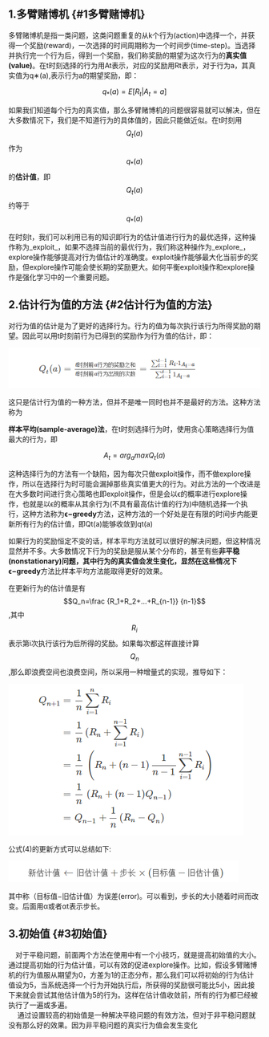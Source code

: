## 1.多臂赌博机 {#1多臂赌博机}

多臂赌博机是指一类问题，这类问题重复的从k个行为\(action\)中选择一个，并获得一个奖励\(reward\)，一次选择的时间周期称为一个时间步\(time-step\)。当选择并执行完一个行为后，得到一个奖励，我们称奖励的期望为这次行为的**真实值\(value\)**。在t时刻选择的行为用At表示，对应的奖励用Rt表示，对于行为a，其真实值为q∗\(a\),表示行为a的期望奖励，即：

$$q_*(a)=E[R_t|A_t=a]$$

如果我们知道每个行为的真实值，那么多臂赌博机的问题很容易就可以解决，但在大多数情况下，我们是不知道行为的具体值的，因此只能做近似。在t时刻用$$Q_t(a)$$作为$$q_*(a)$$的**估计值**，即$$Q_t(a)$$约等于$$q_*(a)$$

在时刻t，我们可以利用已有的知识即行为的估计值进行行为的最优选择，这种操作称为_exploit_，如果不选择当前的最优行为，我们称这种操作为_explore_，explore操作能够提高对行为值估计的准确度。exploit操作能够最大化当前步的奖励，但explore操作可能会使长期的奖励更大。如何平衡exploit操作和explore操作是强化学习中的一个重要问题。

## 2.估计行为值的方法 {#2估计行为值的方法}

对行为值的估计是为了更好的选择行为。行为的值为每次执行该行为所得奖励的期望。因此可以用t时刻前行为已得到的奖励作为行为值的估计，即：

![](/assets/multibandit-svgreward.png)

这只是估计行为值的一种方法，但并不是唯一同时也并不是最好的方法。这种方法称为

**样本平均\(sample-average\)法**，在t时刻选择行为时，使用贪心策略选择行为值最大的行为，即

$$A_t=arg_amaxQ_t(a)$$

这种选择行为的方法有一个缺陷，因为每次只做exploit操作，而不做explore操作，所以在选择行为时可能会漏掉那些真实值更大的行为。对此方法的一个改进是在大多数时间进行贪心策略也即exploit操作，但是会以ϵ的概率进行explore操作，也就是以ϵ的概率从其余行为\(不具有最高估计值的行为\)中随机选择一个执行，这种方法称为**ϵ−greedy**方法，这种方法的一个好处是在有限的时间步内能更新所有行为的估计值，即Qt\(a\)能够收敛到qt\(a\)

如果行为的奖励恒定不变的话，样本平均方法就可以很好的解决问题，但这种情况显然并不多。大多数情况下行为的奖励是服从某个分布的，甚至有些**非平稳\(nonstationary\)**问题，其中行为的真实值会发生变化，显然在这些情况下**ϵ−greedy**方法比样本平均方法能取得更好的效果。

在更新行为的估计值是有$$Q_n=\frac {R_1+R_2+...+R_{n-1}} {n-1}$$,其中$$R_i$$表示第i次执行该行为后所得的奖励。如果每次都这样直接计算$$Q_n$$,那么即浪费空间也浪费空间，所以采用一种增量式的实现，推导如下：

![](/assets/mlutibandit-rewardreduce.png)

公式\(4\)的更新方式可以总结如下:

![](/assets/multibandit-formula1.png)

其中称（目标值−旧估计值）为误差\(error\)。可以看到，步长的大小随着时间而改变。后面用α或者αt表示步长。



## 3.初始值 {#3初始值}

 对于平稳问题，前面两个方法在使用中有一个小技巧，就是提高初始值的大小。通过提高初始的行为估计值，可以有效的促进explore操作。比如，假设多臂赌博机的行为值服从期望为0，方差为1的正态分布，那么我们可以将初始的行为估计值设为5，当系统选择一个行为开始执行后，所获得的奖励很可能比5小，因此接下来就会尝试其他估计值为5的行为。这样在估计值收敛前，所有的行为都已经被执行了一遍或多遍。  
  通过设置较高的初始值是一种解决平稳问题的有效方法，但对于非平稳问题就没有那么好的效果。因为非平稳问题的真实行为值会发生变化



